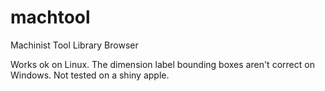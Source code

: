 machtool
========

Machinist Tool Library Browser

Works ok on Linux. The dimension label bounding boxes aren't correct on Windows. Not tested on a shiny apple.
